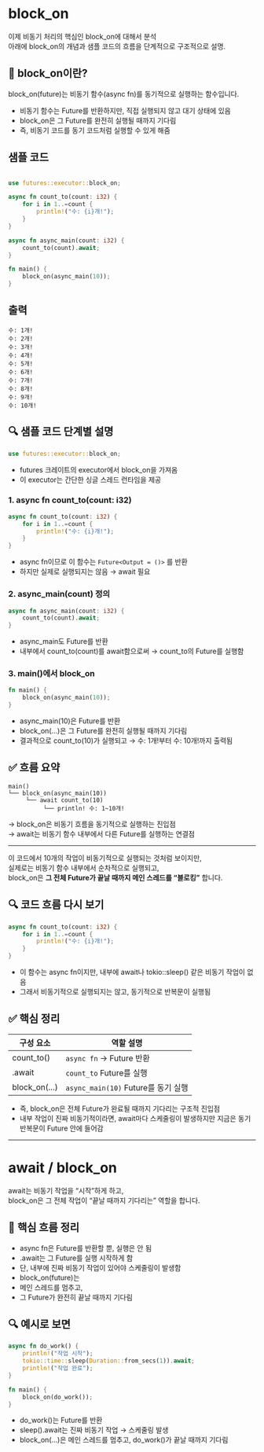 # block_on
이제 비동기 처리의 핵심인 block_on에 대해서 분석  
아래에 block_on의 개념과 샘플 코드의 흐름을 단계적으로 구조적으로 설명.

## 🧩 block_on이란?
block_on(future)는
비동기 함수(async fn)를 동기적으로 실행하는 함수입니다.
- 비동기 함수는 Future를 반환하지만, 직접 실행되지 않고 대기 상태에 있음
- block_on은 그 Future를 완전히 실행될 때까지 기다림
- 즉, 비동기 코드를 동기 코드처럼 실행할 수 있게 해줌

## 샘플 코드
```rust

use futures::executor::block_on;

async fn count_to(count: i32) {
    for i in 1..=count {
        println!("수: {i}개!");
    }
}

async fn async_main(count: i32) {
    count_to(count).await;
}

fn main() {
    block_on(async_main(10));
}
```
## 출력
```
수: 1개!
수: 2개!
수: 3개!
수: 4개!
수: 5개!
수: 6개!
수: 7개!
수: 8개!
수: 9개!
수: 10개!
```

## 🔍 샘플 코드 단계별 설명
```rust
use futures::executor::block_on;
```
- futures 크레이트의 executor에서 block_on을 가져옴
- 이 executor는 간단한 싱글 스레드 런타임을 제공

### 1. async fn count_to(count: i32)
```rust
async fn count_to(count: i32) {
    for i in 1..=count {
        println!("수: {i}개!");
    }
}
```

- async fn이므로 이 함수는 `Future<Output = ()>` 를 반환
- 하지만 실제로 실행되지는 않음 → await 필요

### 2. async_main(count) 정의
```rust
async fn async_main(count: i32) {
    count_to(count).await;
}
```

- async_main도 Future를 반환
- 내부에서 count_to(count)를 await함으로써
→ count_to의 Future를 실행함

### 3. main()에서 block_on
```rust
fn main() {
    block_on(async_main(10));
}
```

- async_main(10)은 Future를 반환
- block_on(...)은 그 Future를 완전히 실행될 때까지 기다림
- 결과적으로 count_to(10)가 실행되고
→ 수: 1개!부터 수: 10개!까지 출력됨

## ✅ 흐름 요약
```
main()
└── block_on(async_main(10))
     └── await count_to(10)
          └── println! 수: 1~10개!
```

→ block_on은 비동기 흐름을 동기적으로 실행하는 진입점  
→ await는 비동기 함수 내부에서 다른 Future를 실행하는 연결점  

---

이 코드에서 10개의 작업이 비동기적으로 실행되는 것처럼 보이지만,  
실제로는 비동기 함수 내부에서 순차적으로 실행되고,  
block_on은 **그 전체 Future가 끝날 때까지 메인 스레드를 “블로킹”** 합니다.

## 🔍 코드 흐름 다시 보기
```rust
async fn count_to(count: i32) {
    for i in 1..=count {
        println!("수: {i}개!");
    }
}
```

- 이 함수는 async fn이지만, 내부에 await나 tokio::sleep() 같은 비동기 작업이 없음
- 그래서 비동기적으로 실행되지는 않고, 동기적으로 반복문이 실행됨

## ✅ 핵심 정리
| 구성 요소       | 역할 설명                          |
|----------------|-------------------------------------|
| count_to()     | `async fn` → Future 반환             |
| .await         | `count_to` Future를 실행             |
| block_on(...)  | `async_main(10)` Future를 동기 실행  |


- 즉, block_on은 전체 Future가 완료될 때까지 기다리는 구조적 진입점
- 내부 작업이 진짜 비동기적이라면, await마다 스케줄링이 발생하지만 지금은 동기 반복문이 Future 안에 들어감

---
# await / block_on

await는 비동기 작업을 “시작”하게 하고,  
block_on은 그 전체 작업이 “끝날 때까지 기다리는” 역할을 합니다.

## 🧩 핵심 흐름 정리
- async fn은 Future를 반환할 뿐, 실행은 안 됨
- .await는 그 Future를 실행 시작하게 함
- 단, 내부에 진짜 비동기 작업이 있어야 스케줄링이 발생함
- block_on(future)는
- 메인 스레드를 멈추고,
- 그 Future가 완전히 끝날 때까지 기다림

## 🔍 예시로 보면
```rust
async fn do_work() {
    println!("작업 시작");
    tokio::time::sleep(Duration::from_secs(1)).await;
    println!("작업 완료");
}

fn main() {
    block_on(do_work());
}
```

- do_work()는 Future를 반환
- sleep().await는 진짜 비동기 작업 → 스케줄링 발생
- block_on(...)은 메인 스레드를 멈추고, do_work()가 끝날 때까지 기다림



